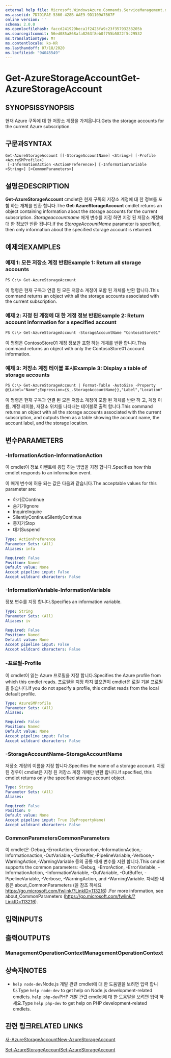 ```yaml
---
external help file: Microsoft.WindowsAzure.Commands.ServiceManagement.dll-Help.xml
ms.assetid: 7D7D1FAE-5360-428B-AAE9-9D1109A7B67F
online version: ''
schema: 2.0.0
ms.openlocfilehash: faccd241929beca1f2423fa9c23f35793233205b
ms.sourcegitcommit: 56ed085a868afa8263f8eb0f755b5822f5c29532
ms.translationtype: MT
ms.contentlocale: ko-KR
ms.lasthandoff: 07/18/2020
ms.locfileid: "94045549"
---
```

# <span data-ttu-id="951ce-101">Get-AzureStorageAccount</span><span class="sxs-lookup"><span data-stu-id="951ce-101">Get-AzureStorageAccount</span></span>

## <span data-ttu-id="951ce-102">SYNOPSIS</span><span class="sxs-lookup"><span data-stu-id="951ce-102">SYNOPSIS</span></span>
<span data-ttu-id="951ce-103">현재 Azure 구독에 대 한 저장소 계정을 가져옵니다.</span><span class="sxs-lookup"><span data-stu-id="951ce-103">Gets the storage accounts for the current Azure subscription.</span></span>

## <span data-ttu-id="951ce-104">구문과</span><span class="sxs-lookup"><span data-stu-id="951ce-104">SYNTAX</span></span>

```
Get-AzureStorageAccount [[-StorageAccountName] <String>] [-Profile <AzureSMProfile>]
 [-InformationAction <ActionPreference>] [-InformationVariable <String>] [<CommonParameters>]
```

## <span data-ttu-id="951ce-105">설명은</span><span class="sxs-lookup"><span data-stu-id="951ce-105">DESCRIPTION</span></span>
<span data-ttu-id="951ce-106">**Get-AzureStorageAccount** cmdlet은 현재 구독의 저장소 계정에 대 한 정보를 포함 하는 개체를 반환 합니다.</span><span class="sxs-lookup"><span data-stu-id="951ce-106">The **Get-AzureStorageAccount** cmdlet returns an object containing information about the storage accounts for the current subscription.</span></span>
<span data-ttu-id="951ce-107">*Storageaccountname* 매개 변수를 지정 하면 지정 된 저장소 계정에 대 한 정보만 반환 됩니다.</span><span class="sxs-lookup"><span data-stu-id="951ce-107">If the *StorageAccountName* parameter is specified, then only information about the specified storage account is returned.</span></span>

## <span data-ttu-id="951ce-108">예제의</span><span class="sxs-lookup"><span data-stu-id="951ce-108">EXAMPLES</span></span>

### <span data-ttu-id="951ce-109">예제 1: 모든 저장소 계정 반환</span><span class="sxs-lookup"><span data-stu-id="951ce-109">Example 1: Return all storage accounts</span></span>
```
PS C:\> Get-AzureStorageAccount
```

<span data-ttu-id="951ce-110">이 명령은 현재 구독과 연결 된 모든 저장소 계정이 포함 된 개체를 반환 합니다.</span><span class="sxs-lookup"><span data-stu-id="951ce-110">This command returns an object with all the storage accounts associated with the current subscription.</span></span>

### <span data-ttu-id="951ce-111">예제 2: 지정 된 계정에 대 한 계정 정보 반환</span><span class="sxs-lookup"><span data-stu-id="951ce-111">Example 2: Return account information for a specified account</span></span>
```
PS C:\> Get-AzureStorageAccount -StorageAccountName "ContosoStore01"
```

<span data-ttu-id="951ce-112">이 명령은 ContosoStore01 계정 정보만 포함 하는 개체를 반환 합니다.</span><span class="sxs-lookup"><span data-stu-id="951ce-112">This command returns an object with only the ContosoStore01 account information.</span></span>

### <span data-ttu-id="951ce-113">예제 3: 저장소 계정 테이블 표시</span><span class="sxs-lookup"><span data-stu-id="951ce-113">Example 3: Display a table of storage accounts</span></span>
```
PS C:\> Get-AzureStorageAccount | Format-Table -AutoSize -Property @{Label="Name";Expression={$_.StorageAccountName}},"Label","Location"
```

<span data-ttu-id="951ce-114">이 명령은 현재 구독과 연결 된 모든 저장소 계정이 포함 된 개체를 반환 하 고, 계정 이름, 계정 레이블, 저장소 위치를 나타내는 테이블로 출력 합니다.</span><span class="sxs-lookup"><span data-stu-id="951ce-114">This command returns an object with all the storage accounts associated with the current subscription, and outputs them as a table showing the account name, the account label, and the storage location.</span></span>

## <span data-ttu-id="951ce-115">변수</span><span class="sxs-lookup"><span data-stu-id="951ce-115">PARAMETERS</span></span>

### <span data-ttu-id="951ce-116">-InformationAction</span><span class="sxs-lookup"><span data-stu-id="951ce-116">-InformationAction</span></span>
<span data-ttu-id="951ce-117">이 cmdlet이 정보 이벤트에 응답 하는 방법을 지정 합니다.</span><span class="sxs-lookup"><span data-stu-id="951ce-117">Specifies how this cmdlet responds to an information event.</span></span>

<span data-ttu-id="951ce-118">이 매개 변수에 허용 되는 값은 다음과 같습니다.</span><span class="sxs-lookup"><span data-stu-id="951ce-118">The acceptable values for this parameter are:</span></span>

- <span data-ttu-id="951ce-119">하기로</span><span class="sxs-lookup"><span data-stu-id="951ce-119">Continue</span></span>
- <span data-ttu-id="951ce-120">숨기기</span><span class="sxs-lookup"><span data-stu-id="951ce-120">Ignore</span></span>
- <span data-ttu-id="951ce-121">Inquire</span><span class="sxs-lookup"><span data-stu-id="951ce-121">Inquire</span></span>
- <span data-ttu-id="951ce-122">SilentlyContinue</span><span class="sxs-lookup"><span data-stu-id="951ce-122">SilentlyContinue</span></span>
- <span data-ttu-id="951ce-123">중지가</span><span class="sxs-lookup"><span data-stu-id="951ce-123">Stop</span></span>
- <span data-ttu-id="951ce-124">대기</span><span class="sxs-lookup"><span data-stu-id="951ce-124">Suspend</span></span>

```yaml
Type: ActionPreference
Parameter Sets: (All)
Aliases: infa

Required: False
Position: Named
Default value: None
Accept pipeline input: False
Accept wildcard characters: False
```

### <span data-ttu-id="951ce-125">-InformationVariable</span><span class="sxs-lookup"><span data-stu-id="951ce-125">-InformationVariable</span></span>
<span data-ttu-id="951ce-126">정보 변수를 지정 합니다.</span><span class="sxs-lookup"><span data-stu-id="951ce-126">Specifies an information variable.</span></span>

```yaml
Type: String
Parameter Sets: (All)
Aliases: iv

Required: False
Position: Named
Default value: None
Accept pipeline input: False
Accept wildcard characters: False
```

### <span data-ttu-id="951ce-127">-프로필</span><span class="sxs-lookup"><span data-stu-id="951ce-127">-Profile</span></span>
<span data-ttu-id="951ce-128">이 cmdlet이 읽는 Azure 프로필을 지정 합니다.</span><span class="sxs-lookup"><span data-stu-id="951ce-128">Specifies the Azure profile from which this cmdlet reads.</span></span>
<span data-ttu-id="951ce-129">프로필을 지정 하지 않으면이 cmdlet은 로컬 기본 프로필을 읽습니다.</span><span class="sxs-lookup"><span data-stu-id="951ce-129">If you do not specify a profile, this cmdlet reads from the local default profile.</span></span>

```yaml
Type: AzureSMProfile
Parameter Sets: (All)
Aliases: 

Required: False
Position: Named
Default value: None
Accept pipeline input: False
Accept wildcard characters: False
```

### <span data-ttu-id="951ce-130">-StorageAccountName</span><span class="sxs-lookup"><span data-stu-id="951ce-130">-StorageAccountName</span></span>
<span data-ttu-id="951ce-131">저장소 계정의 이름을 지정 합니다.</span><span class="sxs-lookup"><span data-stu-id="951ce-131">Specifies the name of a storage account.</span></span>
<span data-ttu-id="951ce-132">지정 된 경우이 cmdlet은 지정 된 저장소 계정 개체만 반환 합니다.</span><span class="sxs-lookup"><span data-stu-id="951ce-132">If specified, this cmdlet returns only the specified storage account object.</span></span>

```yaml
Type: String
Parameter Sets: (All)
Aliases: 

Required: False
Position: 0
Default value: None
Accept pipeline input: True (ByPropertyName)
Accept wildcard characters: False
```

### <span data-ttu-id="951ce-133">CommonParameters</span><span class="sxs-lookup"><span data-stu-id="951ce-133">CommonParameters</span></span>
<span data-ttu-id="951ce-134">이 cmdlet은-Debug,-ErrorAction,-Erroraction,-InformationAction,-Informationaction,-OutVariable,-OutBuffer,-PipelineVariable,-Verbose,-WarningAction,-WarningVariable 등의 공통 매개 변수를 지원 합니다.</span><span class="sxs-lookup"><span data-stu-id="951ce-134">This cmdlet supports the common parameters: -Debug, -ErrorAction, -ErrorVariable, -InformationAction, -InformationVariable, -OutVariable, -OutBuffer, -PipelineVariable, -Verbose, -WarningAction, and -WarningVariable.</span></span> <span data-ttu-id="951ce-135">자세한 내용은 about_CommonParameters (을 참조 하세요 https://go.microsoft.com/fwlink/?LinkID=113216) .</span><span class="sxs-lookup"><span data-stu-id="951ce-135">For more information, see about_CommonParameters (https://go.microsoft.com/fwlink/?LinkID=113216).</span></span>

## <span data-ttu-id="951ce-136">입력</span><span class="sxs-lookup"><span data-stu-id="951ce-136">INPUTS</span></span>

## <span data-ttu-id="951ce-137">출력</span><span class="sxs-lookup"><span data-stu-id="951ce-137">OUTPUTS</span></span>

### <span data-ttu-id="951ce-138">ManagementOperationContext</span><span class="sxs-lookup"><span data-stu-id="951ce-138">ManagementOperationContext</span></span>

## <span data-ttu-id="951ce-139">상속자</span><span class="sxs-lookup"><span data-stu-id="951ce-139">NOTES</span></span>
* <span data-ttu-id="951ce-140">`help node-dev`Node.js 개발 관련 cmdlet에 대 한 도움말을 보려면 입력 합니다.</span><span class="sxs-lookup"><span data-stu-id="951ce-140">Type `help node-dev` to get help on Node.js development-related cmdlets.</span></span> <span data-ttu-id="951ce-141">`help php-dev`PHP 개발 관련 cmdlet에 대 한 도움말을 보려면 입력 하세요.</span><span class="sxs-lookup"><span data-stu-id="951ce-141">Type `help php-dev` to get help on PHP development-related cmdlets.</span></span>

## <span data-ttu-id="951ce-142">관련 링크</span><span class="sxs-lookup"><span data-stu-id="951ce-142">RELATED LINKS</span></span>

[<span data-ttu-id="951ce-143">새-AzureStorageAccount</span><span class="sxs-lookup"><span data-stu-id="951ce-143">New-AzureStorageAccount</span></span>](./New-AzureStorageAccount.md)

[<span data-ttu-id="951ce-144">Set-AzureStorageAccount</span><span class="sxs-lookup"><span data-stu-id="951ce-144">Set-AzureStorageAccount</span></span>](./Set-AzureStorageAccount.md)


